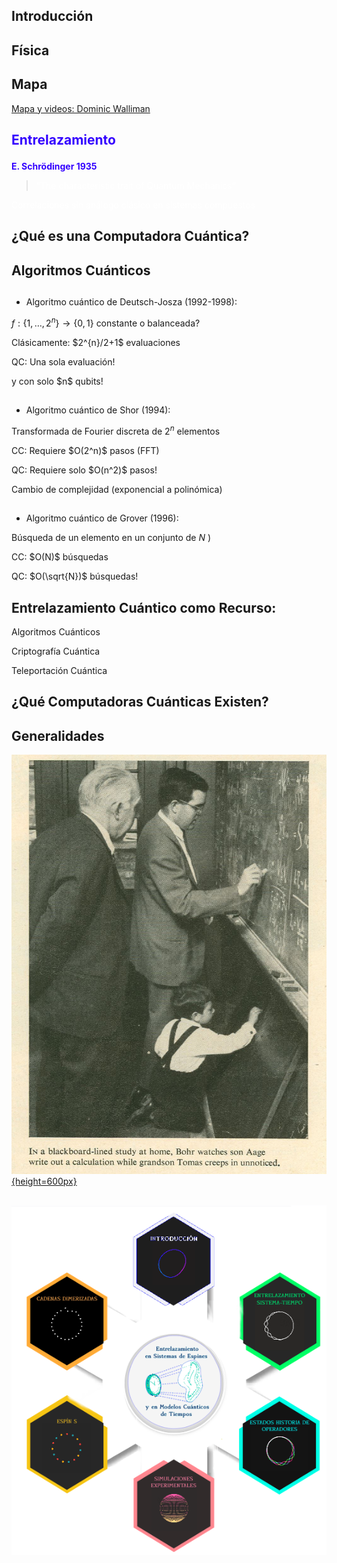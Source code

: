 </section><section id="introducción" class="titleslide slide level1" data-background="inf.gif"> 
<h1>Introducción</h1>

# Física 

## Mapa

<a href="http://dominicwalliman.com"> Mapa y videos: Dominic Walliman</a>

</section><section data-background="map.png" data-background-size="1024px" data-background-color="#111">

</section><section data-background="cups2.jpg" data-background-size="1024px" data-background-color="#111">
<h1><p style="color: #3300FF "><strong>Entrelazamiento</strong></p></h1>

<p style="color: #3300FF"><strong>E. Schrödinger 1935</strong></p>

<span class="fragment (appear)" data-fragment-index="1"><p>		
<blockquote cite=""><p style="color: white">&ldquo;The characteristic trait of Quantum Mechanics&rdquo;</p></blockquote>
		
<span class="fragment (appear)" data-fragment-index="2"><p>
<p style="color: white">Correlaciones sin análogo clásico en sistemas compuestos</p> 

## ¿Qué es una Computadora Cuántica?
</section><section data-background-video="QM1.mp4" data-background-size="1024px" controls id="video1" data-transition="fade"> 

## Algoritmos Cuánticos

##

<span class="fragment (appear)" data-fragment-index="1"><p>
- Algoritmo cuántico de Deutsch-Josza (1992-1998):

 <span class="fragment (appear)" data-fragment-index="2"><p>
 $f:\{1,\ldots,2^n\}\rightarrow \{0,1\}$ constante o balanceada?
 <p class="fragment highlight-red">Clásicamente:  $2^{n}/2+1$ evaluaciones</p>
 <p class="fragment highlight-blue">QC: Una sola evaluación!</p>
 <p class="fragment grow">y con solo $n$ qubits!</p></p>

##

<span class="fragment (appear)" data-fragment-index="1"><p>
- Algoritmo cuántico de Shor (1994):
 
<span class="fragment (appear)" data-fragment-index="2"><p>
 Transformada de Fourier discreta de $2^n$ elementos
 
 <p class="fragment highlight-red">CC: Requiere $O(2^n)$ pasos (FFT)</p> 
 <p class="fragment highlight-blue">QC: Requiere solo $O(n^2)$ pasos!</p>
 <p class="fragment grow">Cambio de complejidad (exponencial a polinómica)</p>

##

<span class="fragment (appear)" data-fragment-index="1"><p>				
- Algoritmo cuántico de Grover (1996):
 
 Búsqueda de un elemento en un conjunto de $N$ )
 <p class="fragment highlight-red"> CC: $O(N)$ búsquedas</p> 
 <p class="fragment highlight-blue"> QC: $O(\sqrt{N})$  búsquedas!</p> 

## Entrelazamiento Cuántico como Recurso:

<span class="fragment (appear)" data-fragment-index="1"><p> 
Algoritmos Cuánticos 

<span class="fragment (appear)" data-fragment-index="2"><p> 
Criptografía Cuántica

<span class="fragment (appear)" data-fragment-index="3"><p>
Teleportación Cuántica


## ¿Qué Computadoras Cuánticas Existen?
</section><section data-background-video="QM2.mp4" data-background-size="800px" data-background-color="#000" id="este" class="slide level2">

## Generalidades

<a href="../Generalidades.svg">![](Blackboard.jpg){height=600px}</a>

# <a href="../Portada2.svg#3">![](../home.png)</a>
